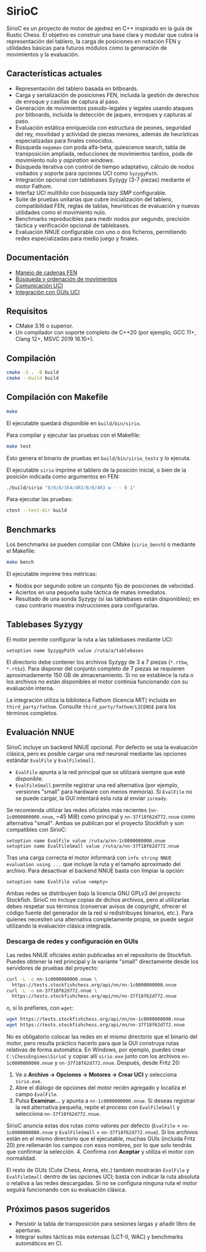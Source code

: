 # SirioC

SirioC es un proyecto de motor de ajedrez en C++ inspirado en la guía de Rustic Chess. El objetivo es construir una base clara y modular que cubra la representación del tablero, la carga de posiciones en notación FEN y utilidades básicas para futuros módulos como la generación de movimientos y la evaluación.

## Características actuales

- Representación del tablero basada en bitboards.
- Carga y serialización de posiciones FEN, incluida la gestión de derechos de enroque y casillas de captura al paso.
- Generación de movimientos pseudo-legales y legales usando ataques por bitboards, incluida la detección de jaques, enroques y capturas al paso.
- Evaluación estática enriquecida con estructura de peones, seguridad del rey, movilidad y actividad de piezas menores, además de heurísticas especializadas para finales conocidos.
- Búsqueda `negamax` con poda alfa-beta, quiescence search, tabla de transposición ampliada, reducciones de movimientos tardíos, poda de movimiento nulo y *aspiration windows*.
- Búsqueda iterativa con control de tiempo adaptativo, cálculo de nodos visitados y soporte para opciones UCI como `SyzygyPath`.
- Integración opcional con tablebases Syzygy (3-7 piezas) mediante el motor Fathom.
- Interfaz UCI multihilo con búsqueda *lazy SMP* configurable.
- Suite de pruebas unitarias que cubre inicialización del tablero, compatibilidad FEN, reglas de tablas, heurísticas de evaluación y nuevas utilidades como el movimiento nulo.
- Benchmarks reproducibles para medir nodos por segundo, precisión táctica y verificación opcional de tablebases.
- Evaluación NNUE configurable con uno o dos ficheros, permitiendo redes especializadas para medio juego y finales.

## Documentación

- [Manejo de cadenas FEN](docs/fen.md)
- [Búsqueda y ordenación de movimientos](docs/search.md)
- [Comunicación UCI](docs/communication.md)
- [Integración con GUIs UCI](docs/gui.md)

## Requisitos

- CMake 3.16 o superior.
- Un compilador con soporte completo de C++20 (por ejemplo, GCC 11+, Clang 12+, MSVC 2019 16.10+).

## Compilación

```bash
cmake -S . -B build
cmake --build build
```

## Compilación con Makefile

```bash
make
```

El ejecutable quedará disponible en `build/bin/sirio`.

Para compilar y ejecutar las pruebas con el Makefile:

```bash
make test
```

Esto genera el binario de pruebas en `build/bin/sirio_tests` y lo ejecuta.

El ejecutable `sirio` imprime el tablero de la posición inicial, o bien de la posición indicada como argumentos en FEN:

```bash
./build/sirio "8/8/8/3k4/4R3/8/8/4K3 w - - 0 1"
```

Para ejecutar las pruebas:

```bash
ctest --test-dir build
```

## Benchmarks

Los benchmarks se pueden compilar con CMake (`sirio_bench`) o mediante el Makefile:

```bash
make bench
```

El ejecutable imprime tres métricas:

- Nodos por segundo sobre un conjunto fijo de posiciones de velocidad.
- Aciertos en una pequeña suite táctica de mates inmediatos.
- Resultado de una sonda Syzygy (si las tablebases están disponibles); en caso contrario muestra instrucciones para configurarlas.

## Tablebases Syzygy

El motor permite configurar la ruta a las tablebases mediante UCI:

```
setoption name SyzygyPath value /ruta/a/tablebases
```

El directorio debe contener los archivos Syzygy de 3 a 7 piezas (`*.rtbw`, `*.rtbz`). Para disponer del conjunto completo de 7 piezas se requieren aproximadamente 150 GB de almacenamiento. Si no se establece la ruta o los archivos no están disponibles el motor continúa funcionando con su evaluación interna.

La integración utiliza la biblioteca Fathom (licencia MIT) incluida en `third_party/fathom`. Consulte `third_party/fathom/LICENSE` para los términos completos.

## Evaluación NNUE

SirioC incluye un backend NNUE opcional. Por defecto se usa la evaluación clásica, pero es
posible cargar una red neuronal mediante las opciones estándar `EvalFile` y `EvalFileSmall`.

- `EvalFile` apunta a la red principal que se utilizará siempre que esté disponible.
- `EvalFileSmall` permite registrar una red alternativa (por ejemplo, versiones "small" para
  hardware con menos memoria). Si `EvalFile` no se puede cargar, la GUI intentará esta ruta al
  enviar `isready`.

Se recomienda utilizar las redes oficiales más recientes (`nn-1c0000000000.nnue`, ~45 MiB) como
principal y `nn-37f18f62d772.nnue` como alternativa "small". Ambas se publican por el proyecto
Stockfish y son compatibles con SirioC:

```
setoption name EvalFile value /ruta/a/nn-1c0000000000.nnue
setoption name EvalFileSmall value /ruta/a/nn-37f18f62d772.nnue
```

Tras una carga correcta el motor informará con `info string NNUE evaluation using ...` que incluye
la ruta y el tamaño aproximado del archivo. Para desactivar el backend NNUE basta con limpiar la
opción:

```
setoption name EvalFile value <empty>
```

Ambas redes se distribuyen bajo la licencia GNU GPLv3 del proyecto Stockfish. SirioC no incluye
copias de dichos archivos, pero al utilizarlas debes respetar sus términos (conservar avisos de
copyright, ofrecer el código fuente del generador de la red si redistribuyes binarios, etc.). Para
quienes necesiten una alternativa completamente propia, se puede seguir utilizando la evaluación
clásica integrada.

### Descarga de redes y configuración en GUIs

Las redes NNUE oficiales están publicadas en el repositorio de Stockfish. Puedes obtener la red
principal y la variante "small" directamente desde los servidores de pruebas del proyecto:

```bash
curl -L -o nn-1c0000000000.nnue \
  https://tests.stockfishchess.org/api/nn/nn-1c0000000000.nnue
curl -L -o nn-37f18f62d772.nnue \
  https://tests.stockfishchess.org/api/nn/nn-37f18f62d772.nnue
```

o, si lo prefieres, con `wget`:

```bash
wget https://tests.stockfishchess.org/api/nn/nn-1c0000000000.nnue
wget https://tests.stockfishchess.org/api/nn/nn-37f18f62d772.nnue
```

No es obligatorio colocar las redes en el mismo directorio que el binario del motor, pero resulta
práctico hacerlo para que la GUI construya rutas relativas de forma automática. En Windows, por
ejemplo, puedes crear `C:\ChessEngines\SirioC` y copiar allí `sirio.exe` junto con los archivos
`nn-1c0000000000.nnue` y `nn-37f18f62d772.nnue`. Después, desde Fritz 20:

1. Ve a **Archivo → Opciones → Motores → Crear UCI** y selecciona `sirio.exe`.
2. Abre el diálogo de opciones del motor recién agregado y localiza el campo `EvalFile`.
3. Pulsa **Examinar…** y apunta a `nn-1c0000000000.nnue`. Si deseas registrar la red alternativa
   pequeña, repite el proceso con `EvalFileSmall` y selecciona `nn-37f18f62d772.nnue`.

SirioC anuncia estas dos rutas como valores por defecto (`EvalFile` = `nn-1c0000000000.nnue` y
`EvalFileSmall` = `nn-37f18f62d772.nnue`). Si los archivos están en el mismo directorio que el
ejecutable, muchas GUIs (incluida Fritz 20) pre rellenarán los campos con esos nombres, por lo que
solo tendrás que confirmar la selección.
4. Confirma con **Aceptar** y utiliza el motor con normalidad.

El resto de GUIs (Cute Chess, Arena, etc.) también mostrarán `EvalFile` y `EvalFileSmall` dentro de
las opciones UCI; basta con indicar la ruta absoluta o relativa a las redes descargadas. Si no se
configura ninguna ruta el motor seguirá funcionando con su evaluación clásica.

## Próximos pasos sugeridos

- Persistir la tabla de transposición para sesiones largas y añadir libro de aperturas.
- Integrar suites tácticas más extensas (LCT-II, WAC) y benchmarks automáticos en CI.

